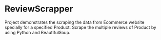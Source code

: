 # ReviewScrapper
Project demonstrates the scraping the data from Ecommerce website specially for a specified Product. 
Scrape the multiple reviews of Product by using Python and BeautifulSoup.
